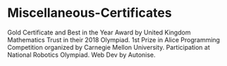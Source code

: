 # Miscellaneous-Certificates
Gold Certificate and Best in the Year Award by United Kingdom Mathematics Trust in their 2018 Olympiad. 1st Prize in Alice Programming Competition organized by Carnegie Mellon University. Participation at National Robotics Olympiad. Web Dev by Autonise.
